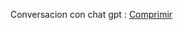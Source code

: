 Conversacion con chat gpt : [Comprimir](https://chatgpt.com/share/67124a42-9154-8012-9fd3-05cce4545aaa)